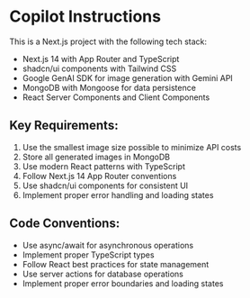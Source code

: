 # Copilot Instructions

<!-- Use this file to provide workspace-specific custom instructions to Copilot. For more details, visit https://code.visualstudio.com/docs/copilot/copilot-customization#_use-a-githubcopilotinstructionsmd-file -->

This is a Next.js project with the following tech stack:
- Next.js 14 with App Router and TypeScript
- shadcn/ui components with Tailwind CSS
- Google GenAI SDK for image generation with Gemini API
- MongoDB with Mongoose for data persistence
- React Server Components and Client Components

## Key Requirements:
1. Use the smallest image size possible to minimize API costs
2. Store all generated images in MongoDB
3. Use modern React patterns with TypeScript
4. Follow Next.js 14 App Router conventions
5. Use shadcn/ui components for consistent UI
6. Implement proper error handling and loading states

## Code Conventions:
- Use async/await for asynchronous operations
- Implement proper TypeScript types
- Follow React best practices for state management
- Use server actions for database operations
- Implement proper error boundaries and loading states
